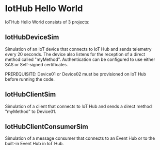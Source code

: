 # IotHub Hello World

IoTHub Hello World consists of 3 projects:

## IotHubDeviceSim

Simulation of an IoT device that connects to IoT Hub and sends telemetry every 20 seconds. 
The device also listens for the reception of a direct method called "myMethod". 
Authentication can be configured to use either SAS or Self-signed certificates.

PREREQUISITE: Device01 or Device02 must be provisioned on IoT Hub before running the code.

## IotHubClientSim

Simulation of a client that connects to IoT Hub and sends a direct method "myMethod" to Device01.

## IotHubClientConsumerSim

Simulation of a message consumer that connects to an Event Hub or to the built-in Event Hub in IoT Hub.